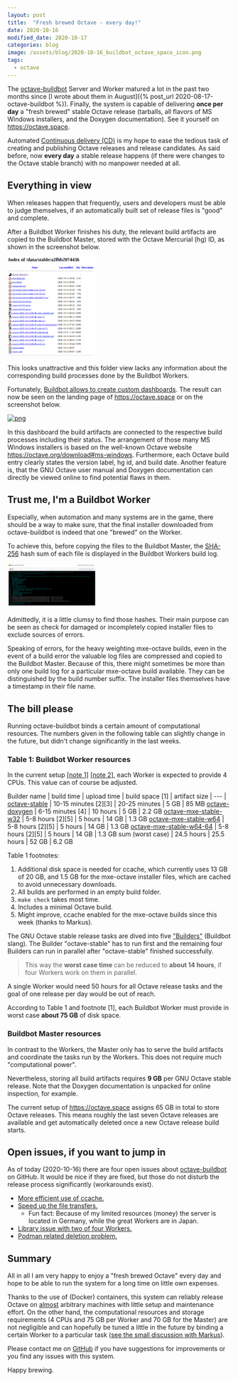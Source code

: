```yaml
---
layout: post
title:  "Fresh brewed Octave - every day!"
date: 2020-10-16
modified_date: 2020-10-17
categories: blog
image: /assets/blog/2020-10-16_buildbot_octave_space_icon.png
tags:
  - octave
---
```


The [octave-buildbot](https://github.com/gnu-octave/octave-buildbot/)
Server and Worker matured a lot in the past two months since
[I wrote about them in August]({% post_url 2020-08-17-octave-buildbot %}).
Finally, the system is capable of delivering **once per day** a "fresh brewed"
stable Octave release (tarballs, all flavors of MS Windows installers, and the
Doxygen documentation).  See it yourself on <https://octave.space>.

Automated
[Continuous delivery (CD)](https://en.wikipedia.org/wiki/Continuous_delivery)
is my hope to ease the tedious task of creating and publishing Octave releases
and release candidates.  As said before, now **every day** a stable release
happens (if there were changes to the Octave stable branch) with no manpower
needed at all.


## Everything in view

When releases happen that frequently, users and developers must be able to
judge themselves, if an automatically built set of release files is
"good" and complete.

After a Buildbot Worker finishes his duty, the relevant build artifacts are
copied to the Buildbot Master, stored with the Octave Mercurial (hg) ID,
as shown in the screenshot below.

<a href="/assets/blog/2020-10-16_buildbot_octave_space_folder.png">
  <img src="/assets/blog/2020-10-16_buildbot_octave_space_folder.png"
       alt="png" width="200">
</a>

This looks unattractive and this folder view lacks any information about
the corresponding build processes done by the Buildbot Workers.

Fortunately,
[Buildbot allows to create custom dashboards](https://docs.buildbot.net/latest/manual/customization.html#writing-dashboards-with-flask-or-bottle).
The result can now be seen on the landing page of <https://octave.space>
or on the screenshot below.

<a href="/assets/blog/2020-10-16_buildbot_octave_space.png">
  <img src="/assets/blog/2020-10-16_buildbot_octave_space.png"
       alt="png" width="200">
</a>

In this dashboard the build artifacts are connected to the respective
build processes including their status.
The arrangement of those many MS Windows installers is based on the
well-known Octave website <https://octave.org/download#ms-windows>.
Furthermore,
each Octave build entry clearly states the version label, hg id, and build date.
Another feature is,
that the GNU Octave user manual and Doxygen documentation
can directly be viewed online to find potential flaws in them.


## Trust me, I'm a Buildbot Worker

Especially, when automation and many systems are in the game,
there should be a way to make sure, that the final installer downloaded from
octave-buildbot is indeed that one "brewed" on the Worker.

To achieve this, before copying the files to the Buildbot Master,
the [SHA-256](https://en.wikipedia.org/wiki/SHA-2) hash sum of each file
is displayed in the Buildbot Workers build log.

<a href="/assets/blog/2020-10-16_buildbot_octave_space_sha256.png">
  <img src="/assets/blog/2020-10-16_buildbot_octave_space_sha256.png"
       alt="png" width="200">
</a>

Admittedly, it is a little clumsy to find those hashes.
Their main purpose can be seen as check for damaged
or incompletely copied installer files to exclude sources of errors.

Speaking of errors,
for the heavy weighting mxe-octave builds,
even in the event of a build error the valuable log files are compressed
and copied to the Buildbot Master.
Because of this, there might sometimes be more than only one build log
for a particular mxe-octave build available.
They can be distinguished by the build number suffix.
The installer files themselves have a timestamp in their file name.


## The bill please

Running octave-buildbot binds a certain amount of computational resources.
The numbers given in the following table can slightly change in the future,
but didn't change significantly in the last weeks.

### Table 1: Buildbot Worker resources

In the current setup
[[note 1]](https://github.com/gnu-octave/octave-buildbot/blob/41f6c1dfbec1d2511c99ca7a889f647b60d4391a/master/defaults/master.cfg#L190)
[[note 2]](https://github.com/gnu-octave/octave-buildbot/blob/41f6c1dfbec1d2511c99ca7a889f647b60d4391a/master/defaults/master.cfg#L351),
each Worker is expected to provide 4 CPUs.
This value can of course be adjusted.


Builder name | build time | upload time | build space [1] | artifact size
| --- |
[octave-stable](https://buildbot.octave.space/#/builders/5)            | 10-15 minutes [2][3] | 20-25 minutes |  5 GB |  85 MB
[octave-doxygen](https://buildbot.octave.space/#/builders/3)           |  6-15 minutes [4]    | 10   hours    |  5 GB | 2.2 GB
[octave-mxe-stable-w32](https://buildbot.octave.space/#/builders/1)    |  5-8  hours   [2][5] |  5   hours    | 14 GB | 1.3 GB
[octave-mxe-stable-w64](https://buildbot.octave.space/#/builders/2)    |  5-8  hours   [2][5] |  5   hours    | 14 GB | 1.3 GB
[octave-mxe-stable-w64-64](https://buildbot.octave.space/#/builders/4) |  5-8  hours   [2][5] |  5   hours    | 14 GB | 1.3 GB
sum (worst case)                                                       |  24.5 hours          | 25.5 hours    | 52 GB | 6.2 GB

Table 1 footnotes:
1. Additional disk space is needed for ccache,
   which currently uses 13 GB of 20 GB,
   and 1.5 GB for the mxe-octave installer files, which are cached to avoid
   unnecessary downloads.
2. All builds are performed in an empty build folder.
3. `make check` takes most time.
4. Includes a minimal Octave build.
5. Might improve, ccache enabled for the mxe-octave builds since this week
   (thanks to Markus).


The GNU Octave stable release tasks are dived into five
["Builders"](https://docs.buildbot.net/latest/manual/concepts.html)
(Buildbot slang).
The Builder "octave-stable" has to run first and the remaining four Builders
can run in parallel after "octave-stable" finished successfully.

> This way the **worst case time** can be reduced to **about 14 hours**,
> if four Workers work on them in parallel.

A single Worker would need 50 hours for all Octave release tasks
and the goal of one release per day would be out of reach.

According to Table 1 and footnote [1],
each Buildbot Worker must provide in worst case **about 75 GB** of disk space.

### Buildbot Master resources

In contrast to the Workers, the Master only has to serve the build artifacts
and coordinate the tasks run by the Workers.
This does not require much "computational power".

Nevertheless,
storing all build artifacts requires **9 GB** per GNU Octave stable release.
Note that the Doxygen documentation is unpacked for online inspection,
for example.

The current setup of <https://octave.space> assigns 65 GB in total to store
Octave releases.
This means roughly the last seven Octave releases are available
and get automatically deleted once a new Octave release build starts.

## Open issues, if you want to jump in

As of today (2020-10-16) there are four open issues about
[octave-buildbot](https://github.com/gnu-octave/octave-buildbot/)
on GitHub.
It would be nice if they are fixed,
but those do not disturb the release process significantly (workarounds exist).

- [More efficient use of ccache.](https://github.com/gnu-octave/octave-buildbot/issues/2)
- [Speed up the file transfers.](https://github.com/gnu-octave/octave-buildbot/issues/5)
  - Fun fact: Because of my limited resources (money)
    the server is located in Germany, while the great Workers are in Japan.
- [Library issue with two of four Workers.](https://github.com/gnu-octave/octave-buildbot/issues/6)
- [Podman related deletion problem.](https://github.com/gnu-octave/octave-buildbot/issues/7)


## Summary

All in all I am very happy to enjoy a "fresh brewed Octave" every day
and hope to be able to run the system for a long time on little own expenses.

Thanks to the use of (Docker) containers,
this system can reliably release Octave on
[almost](https://github.com/gnu-octave/octave-buildbot/issues/6)
arbitrary machines with little setup and maintenance effort.
On the other hand, the computational resources and storage requirements
(4 CPUs and 75 GB per Worker and 70 GB for the Master) are not negligible
and can hopefully be tuned a little in the future by binding a certain
Worker to a particular task
([see the small discussion with Markus](https://github.com/gnu-octave/octave-buildbot/issues/2#issuecomment-708592746)).

Please contact me on [GitHub](https://github.com/gnu-octave/octave-buildbot/)
if you have suggestions for improvements
or you find any issues with this system.

Happy brewing.
